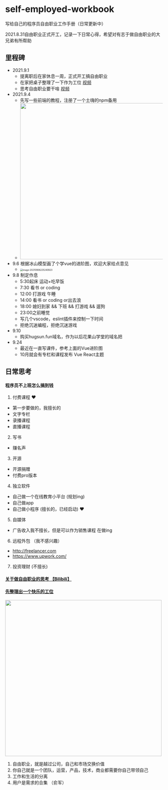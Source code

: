 # self-employed-workbook
写给自己的程序员自由职业工作手册（日常更新中）

2021.8.31自由职业正式开工，记录一下日常心得，希望对有志于做自由职业的大兄弟有所帮助



## 里程碑

* 2021.9.1 
  * 提离职后在家休息一周，正式开工搞自由职业
  * 在家把桌子整理了一下作为工位  [视频](https://www.bilibili.com/video/BV1G64y1Y7CU/)
  * 思考自由职业要干啥  [视频](https://www.bilibili.com/video/BV1BP4y1a7WE)
* 2021.9.4
  * 先写一些前端的教程，注册了一个土嗨的npm备用
  * <img src="README.assets/image-20210905085618156.png" width="500">
* 9.6 根据冰山模型画了个学vue的进阶图，欢迎大家给点意见
  * <img src="README.assets/image-20210906225240923.png" alt="image-20210906225240923" style="zoom:50%;" />
* 9.8 制定作息
  * 5:30起床 运动+吃早饭
  * 7:30 看书 or coding 
  * 12:00 打游戏 午睡 
  * 14:00 看书 or coding or出去浪
  * 18:00 媳妇到家 && 下班  && 打游戏 && 遛狗
  * 23:00之前睡觉
  * 写几个vscode，eslint插件来控制一下时间
  * 拒绝沉迷编程，拒绝沉迷游戏
* 9.10
  * 购买hugsun.fun域名，作为以后花果山学堂的域名把
* 9.24
  * 最近在一直写课件，参考上面的Vue进阶图
  * 10月就会有专栏和课程发布  Vue React主题



## 日常思考

#### 程序员不上班怎么搞到钱

1. 付费课程 :heart:
  * 第一步要做的，我擅长的
  * 文字专栏
  * 录播课程
  * 直播课程
2. 写书
  * 赚名声
3. 开源
  * 开源捐赠
  * 付费pro版本
4. 独立软件
  * 自己做一个在线教育小平台 (规划ing)
  * 自己做app
  * 自己做小程序 (擅长的，已经启动) :heart:
5. 自媒体
  * 广告收入我不擅长，但是可以作为销售课程 在做ing
6. 远程外包  （我不感兴趣）
  * http://freelancer.com
  * https://www.upwork.com/
7. 投资理财 (不擅长)


#### [关于做自由职业的思考 【Bilibili】](https://www.bilibili.com/video/BV1BP4y1a7WE)


#### [先整理出一个快乐的工位](https://www.bilibili.com/video/BV1G64y1Y7CU/)



<img src="README.assets/image-20210831192833490.png" width="500">


1. 自由职业，就是越过公司，自己和市场交换价值
2. 你自己就是一个团队，运营，产品，技术，商业都需要你自己带领自己
3. 工作和生活的分离
4. 用户是需求的合集 （俞军）

